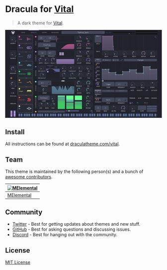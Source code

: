# Dracula for [Vital](https://vital.audio)

> A dark theme for [Vital](https://vital.audio).

![Screenshot](./screenshot.png)

## Install

All instructions can be found at [draculatheme.com/vital](https://draculatheme.com/vital).

## Team

This theme is maintained by the following person(s) and a bunch of [awesome contributors](https://github.com/dracula/vital/graphs/contributors).

| [![MElemental](https://github.com/MElemental.png?size=100)](https://github.com/MElemental) |
| ---------------------------------------------------------------------------------------- |
| [MElemental](https://github.com/MElemental)                                               |

## Community

- [Twitter](https://twitter.com/draculatheme) - Best for getting updates about themes and new stuff.
- [GitHub](https://github.com/dracula/dracula-theme/discussions) - Best for asking questions and discussing issues.
- [Discord](https://draculatheme.com/discord-invite) - Best for hanging out with the community.

## License

[MIT License](./LICENSE)
